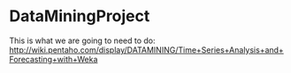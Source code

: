 # DataMiningProject

This is what we are going to need to do:
http://wiki.pentaho.com/display/DATAMINING/Time+Series+Analysis+and+Forecasting+with+Weka
